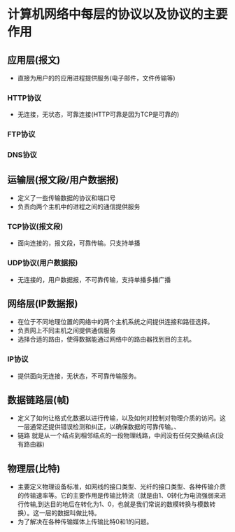 # 计算机网络中每层的协议以及协议的主要作用

## 应用层(报文)

* 直接为用户的的应用进程提供服务(电子邮件，文件传输等)

### HTTP协议

* 无连接，无状态，可靠连接(HTTP可靠是因为TCP是可靠的)

### FTP协议

### DNS协议

## 运输层(报文段/用户数据报)

* 定义了一些传输数据的协议和端口号
* 负责向两个主机中的进程之间的通信提供服务

### TCP协议(报文段)

* 面向连接的，报文段，可靠传输。只支持单播

### UDP协议(用户数据报)

* 无连接的，用户数据报，不可靠传输，支持单播多播广播

## 网络层(IP数据报)

* 在位于不同地理位置的网络中的两个主机系统之间提供连接和路径选择。
* 负责网上不同主机之间提供通信服务
* 选择合适的路由，使得数据能通过网络中的路由器找到目的主机。

### IP协议

* 提供面向无连接，无状态，不可靠传输服务。

## 数据链路层(帧)

* 定义了如何让格式化数据以进行传输，以及如何对控制对物理介质的访问。这一层通常还提供错误检测和纠正，以确保数据的可靠传输。、
* 链路 就是从一个结点到相邻结点的一段物理线路，中间没有任何交换结点(没有路由器)

## 物理层(比特)

* 主要定义物理设备标准，如网线的接口类型、光纤的接口类型、各种传输介质的传输速率等。它的主要作用是传输比特流（就是由1、0转化为电流强弱来进行传输,到达目的地后在转化为1、0，也就是我们常说的数模转换与模数转换）。这一层的数据叫做比特。
* 为了解决在各种传输媒体上传输比特0和1的问题。